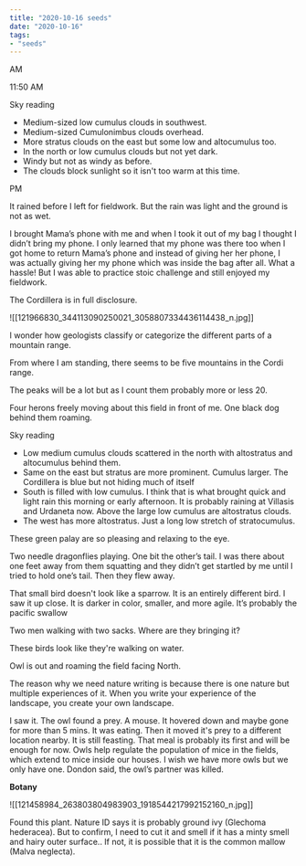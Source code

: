 ```yaml
---
title: "2020-10-16 seeds"
date: "2020-10-16"
tags:
- "seeds"
---
```


AM

11:50 AM

Sky reading

- Medium-sized low cumulus clouds in southwest.
- Medium-sized Cumulonimbus clouds overhead.
- More stratus clouds on the east but some low and altocumulus too.
- In the north or low cumulus clouds but not yet dark.
- Windy but not as windy as before.
- The clouds block sunlight so it isn't too warm at this time.

PM

It rained before I left for fieldwork. But the rain was light and the ground is not as wet.

I brought Mama’s phone with me and when I took it out of my bag I thought I didn’t bring my phone. I only learned that my phone was there too when I got home to return Mama’s phone and instead of giving her her phone, I was actually giving her my phone which was inside the bag after all. What a hassle! But I was able to practice stoic challenge and still enjoyed my fieldwork.

The Cordillera is in full disclosure.

![[121966830_344113090250021_3058807334436114438_n.jpg]]

I wonder how geologists classify or categorize the different parts of a mountain range.

From where I am standing, there seems to be five mountains in the Cordi range.

The peaks will be a lot but as I count them probably more or less 20.

Four herons freely moving about this field in front of me. One black dog behind them roaming.

Sky reading

- Low medium cumulus clouds scattered in the north with altostratus and altocumulus behind them.
- Same on the east but stratus are more prominent. Cumulus larger. The Cordillera is blue but not hiding much of itself
- South is filled with low cumulus. I think that is what brought quick and light rain this morning or early afternoon. It is probably raining at Villasis and Urdaneta now. Above the large low cumulus are altostratus clouds.
- The west has more altostratus. Just a long low stretch of stratocumulus.

These green palay are so pleasing and relaxing to the eye.

Two needle dragonflies playing. One bit the other’s tail. I was there about one feet away from them squatting and they didn’t get startled by me until I tried to hold one’s tail. Then they flew away.

That small bird doesn't look like a sparrow. It is an entirely different bird. I saw it up close. It is darker in color, smaller, and more agile. It’s probably the pacific swallow

Two men walking with two sacks. Where are they bringing it?

These birds look like they're walking on water.

Owl is out and roaming the field facing North.

The reason why we need nature writing is because there is one nature but multiple experiences of it. When you write your experience of the landscape, you create your own landscape.

I saw it. The owl found a prey. A mouse. It hovered down and maybe gone for more than 5 mins. It was eating. Then it moved it's prey to a different location nearby. It is still feasting. That meal is probably its first and will be enough for now. Owls help regulate the population of mice in the fields, which extend to mice inside our houses. I wish we have more owls but we only have one. Dondon said, the owl’s partner was killed.

**Botany**

![[121458984_263803804983903_1918544217992152160_n.jpg]]

Found this plant. Nature ID says it is probably ground ivy (Glechoma hederacea). But to confirm, I need to cut it and smell if it has a minty smell and hairy outer surface.. If not, it is possible that it is the common mallow (Malva neglecta).
